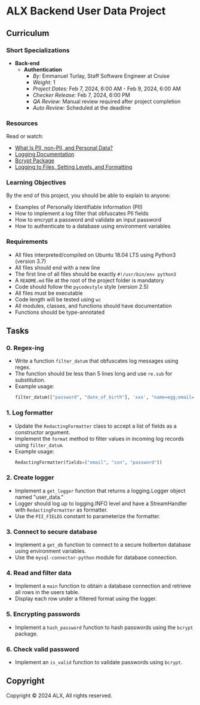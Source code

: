 # ALX Backend User Data Project

## Curriculum

### Short Specializations
- **Back-end**
  - **Authentication**
    - *By:* Emmanuel Turlay, Staff Software Engineer at Cruise
    - *Weight:* 1
    - *Project Dates:* Feb 7, 2024, 6:00 AM - Feb 9, 2024, 6:00 AM
    - *Checker Release:* Feb 7, 2024, 6:00 PM
    - *QA Review:* Manual review required after project completion
    - *Auto Review:* Scheduled at the deadline

### Resources
Read or watch:
- [What Is PII, non-PII, and Personal Data?](#)
- [Logging Documentation](#)
- [Bcrypt Package](#)
- [Logging to Files, Setting Levels, and Formatting](#)

### Learning Objectives
By the end of this project, you should be able to explain to anyone:
- Examples of Personally Identifiable Information (PII)
- How to implement a log filter that obfuscates PII fields
- How to encrypt a password and validate an input password
- How to authenticate to a database using environment variables

### Requirements
- All files interpreted/compiled on Ubuntu 18.04 LTS using Python3 (version 3.7)
- All files should end with a new line
- The first line of all files should be exactly `#!/usr/bin/env python3`
- A `README.md` file at the root of the project folder is mandatory
- Code should follow the `pycodestyle` style (version 2.5)
- All files must be executable
- Code length will be tested using `wc`
- All modules, classes, and functions should have documentation
- Functions should be type-annotated

## Tasks

### 0. Regex-ing
- Write a function `filter_datum` that obfuscates log messages using regex.
- The function should be less than 5 lines long and use `re.sub` for substitution.
- Example usage:
  ```python
  filter_datum(["password", "date_of_birth"], 'xxx', "name=egg;email=eggmin@eggsample.com;password=eggcellent;date_of_birth=12/12/1986;", ';')
  ```

### 1. Log formatter
- Update the `RedactingFormatter` class to accept a list of fields as a constructor argument.
- Implement the `format` method to filter values in incoming log records using `filter_datum`.
- Example usage:
  ```python
  RedactingFormatter(fields=("email", "ssn", "password"))
  ```

### 2. Create logger
- Implement a `get_logger` function that returns a logging.Logger object named "user_data."
- Logger should log up to logging.INFO level and have a StreamHandler with `RedactingFormatter` as formatter.
- Use the `PII_FIELDS` constant to parameterize the formatter.

### 3. Connect to secure database
- Implement a `get_db` function to connect to a secure holberton database using environment variables.
- Use the `mysql-connector-python` module for database connection.

### 4. Read and filter data
- Implement a `main` function to obtain a database connection and retrieve all rows in the users table.
- Display each row under a filtered format using the logger.

### 5. Encrypting passwords
- Implement a `hash_password` function to hash passwords using the `bcrypt` package.

### 6. Check valid password
- Implement an `is_valid` function to validate passwords using `bcrypt`.

## Copyright
Copyright © 2024 ALX, All rights reserved.
